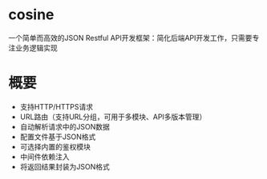 # cosine
一个简单而高效的JSON Restful API开发框架：简化后端API开发工作，只需要专注业务逻辑实现

# 概要
* 支持HTTP/HTTPS请求
* URL路由（支持URL分组，可用于多模块、API多版本管理）
* 自动解析请求中的JSON数据
* 配置文件基于JSON格式
* 可选择内置的鉴权模块
* 中间件依赖注入
* 将返回结果封装为JSON格式
